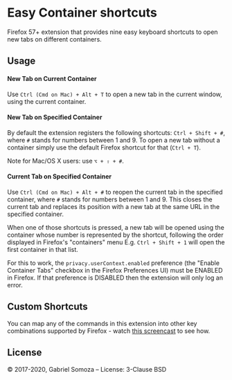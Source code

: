 # Easy Container shortcuts
Firefox 57+ extension that provides nine easy keyboard shortcuts to open new tabs on different containers.

## Usage

#### New Tab on Current Container
Use `Ctrl (Cmd on Mac) + Alt + T` to open a new tab in the current window, using the current container.

#### New Tab on Specified Container
By default the extension registers the following shortcuts: `Ctrl + Shift + #`, where `#` stands for numbers between 1 and 9. To open a new tab without a container simply use the default Firefox shortcut for that (`Ctrl + T`).

Note for Mac/OS X users: use `⌥ + ⇧ + #`.

#### Current Tab on Specified Container
Use `Ctrl (Cmd on Mac) + Alt + #` to reopen the current tab in the specified container, where `#` stands for numbers between 1 and 9. This closes the current tab and replaces its position with a new tab at the same URL in the specified container.

When one of those shortcuts is pressed, a new tab will be opened using the container whose number is represented by the shortcut, following the order displayed in Firefox's "containers" menu E.g. `Ctrl + Shift + 1` will open the first container in that list.

For this to work, the `privacy.userContext.enabled` preference (the "Enable Container Tabs" checkbox in the Firefox Preferences UI) must be ENABLED in Firefox. If that preference is DISABLED then the extension will only log an error.

## Custom Shortcuts
You can map any of the commands in this extension into other key combinations supported by Firefox - watch [this screencast](https://bug1303384.bmoattachments.org/attachment.cgi?id=9051647) to see how.

## License
© 2017-2020, Gabriel Somoza – License: 3-Clause BSD
